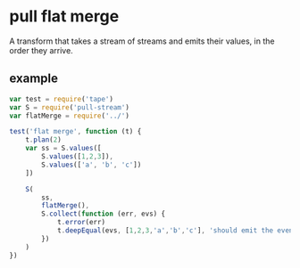 # pull flat merge

A transform that takes a stream of streams and emits their values, in the order they arrive.

## example
```js
var test = require('tape')
var S = require('pull-stream')
var flatMerge = require('../')

test('flat merge', function (t) {
    t.plan(2)
    var ss = S.values([
        S.values([1,2,3]),
        S.values(['a', 'b', 'c'])
    ])

    S(
        ss,
        flatMerge(),
        S.collect(function (err, evs) {
            t.error(err)
            t.deepEqual(evs, [1,2,3,'a','b','c'], 'should emit the events')
        })
    )
})
```
